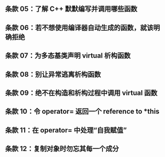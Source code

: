 ## 条款 05：了解 C++ 默默编写并调用哪些函数

## 条款 06：若不想使用编译器自动生成的函数，就该明确拒绝

## 条款 07：为多态基类声明 virtual 析构函数

## 条款 08：别让异常逃离析构函数

## 条款 09：绝不在构造和析构过程中调用 virtual 函数

## 条款 10：令 operator= 返回一个 reference to *this

## 条款 11：在 operator= 中处理“自我赋值”

## 条款 12：复制对象时勿忘其每一个成分
